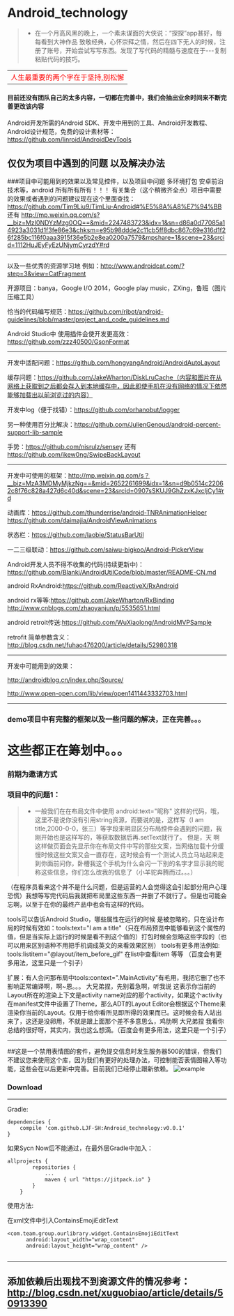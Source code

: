 ﻿# Android_technology

> -  在一个月高风黑的晚上，一个素未谋面的大侠说：“探探”app甚好，每每看到大神作品 致敬经典，心怀崇拜之情，然后在四下无人的时候，注册了账号，开始尝试写写东西。发现了写代码的精髓与速度在于---复制粘贴代码的技巧。

<table>
    <tr>
        <td><font size="3" color="red">人生最重要的两个字在于坚持,别松懈 </td>
    </tr>
</table>


#### 目前还没有团队自己的太多内容，一切都在完善中，我们会抽出业余时间来不断完善更改该内容 
Android开发所需的Android SDK、开发中用到的工具、Android开发教程、Android设计规范，免费的设计素材等：https://github.com/linroid/AndroidDevTools

## 

仅仅为项目中遇到的问题 以及解决办法
---
###项目中可能用到的效果以及常见控件，以及项目中问题 多环境打包 安卓前沿技术等，android   所有所有所有！！！ 有关集合（这个稍微齐全点）项目中需要的效果或者遇到的问题建议现在这个里面查找：https://github.com/Tim9Liu9/TimLiu-Android#%E5%8A%A8%E7%94%BB 还有 http://mp.weixin.qq.com/s?__biz=MzI0NDYzMzg0OQ==&mid=2247483723&idx=1&sn=d86a0d77085a14923a3031d1f3fe86e3&chksm=e95b98ddde2c11cb5ff8dbc867c69e316d1f26f285bc116f0aaa3915f36e5b2e8ea0200a7579&mpshare=1&scene=23&srcid=1112HuJEyFyEzUNjymCyrzdY#rd

---
以及一些优秀的资源学习地 例如：http://www.androidcat.com/?step=3&view=CatFragment

开源项目：banya，Google I/O 2014，Google play music，ZXing，鲁班（图片压缩工具）


恰当的代码编写规范：https://github.com/ribot/android-guidelines/blob/master/project_and_code_guidelines.md

Android Studio中 使用插件会使开发更高效：https://github.com/zzz40500/GsonFormat

---
开发中适配问题：https://github.com/hongyangAndroid/AndroidAutoLayout

缓存问题：https://github.com/JakeWharton/DiskLruCache（内容和图片在从网络上获取到之后都会存入到本地缓存中，因此即使手机在没有网络的情况下依然能够加载出以前浏览过的内容）

开发中log（便于找错）：https://github.com/orhanobut/logger

另一种使用百分比解决：https://github.com/JulienGenoud/android-percent-support-lib-sample

手势：https://github.com/nisrulz/sensey 还有 https://github.com/ikew0ng/SwipeBackLayout



---

开发中可使用的框架：http://mp.weixin.qq.com/s？__biz=MzA3MDMyMjkzNg==&mid=2652261699&idx=1&sn=d9b0514c22062c8f76c828a427d6c40d&scene=23&srcid=0907sSKUJ9GhZzxKJxcIjCy1#rd

动画库：https://github.com/thunderrise/android-TNRAnimationHelper
https://github.com/daimajia/AndroidViewAnimations

状态栏：https://github.com/laobie/StatusBarUtil

一二三级联动：https://github.com/saiwu-bigkoo/Android-PickerView

Android开发人员不得不收集的代码(持续更新中)：https://github.com/Blankj/AndroidUtilCode/blob/master/README-CN.md

android RxAndroid:https://github.com/ReactiveX/RxAndroid

android rx等等:https://github.com/JakeWharton/RxBinding
http://www.cnblogs.com/zhaoyanjun/p/5535651.html

android retroit传送:https://github.com/WuXiaolong/AndroidMVPSample

retrofit 简单参数含义：http://blog.csdn.net/fuhao476200/article/details/52980318

---
开发中可能用到的效果：

http://androidblog.cn/index.php/Source/

http://www.open-open.com/lib/view/open1411443332703.html

----


### demo项目中有完整的框架以及一些问题的解决，正在完善。。。

# 这些都正在筹划中。。。

### 前期为邀请方式
### 项目中的问题1：


>- 一般我们在在布局文件中使用 android:text="昵称" 这样的代码，哦，这里不是说你没有引用string资源，而要说的是，这样写（I am title,2000-0-0，张三）等字段来明显区分布局控件会遇到的问题，我刚开始也是这样写的，等获取数据后再.setText就行了。
但是，天 啊 这样做页面会先显示你在布局文件中写的那些文案，当网络加载十分缓慢时候这些文案又会一直存在，这时候会有一个测试人员立马站起来走到你面前问你，卧槽我这个手机为什么会闪一下别的名字才显示我的昵称这些信息，你们怎么改我的信息了（小羊驼奔腾而过。。。）
 
（在程序员看来这个并不是什么问题，但是运营的人会觉得这会引起部分用户心理恐慌）我想等写完代码后我就把布局里这些东西一并删了不就行了。但是也可能会忘啊，以至于在你的最终产品中也会有这样的代码。
 
tools可以告诉Android Studio，哪些属性在运行的时候 是被忽略的，只在设计布局的时候有效如：tools:text="I am a title"（只在布局预览中能够看到这个属性的值，但是当实际上运行的时候是看不到这个值的）打包时候会忽略这些字段的（也可以用来区别语种不用把手机调成英文的来看效果区别）
tools有更多用法例如: tools:listitem="@layout/item_before_gif" 在list中查看item 等等 （百度会有更多用法，这里只是一个引子）

扩展：有人会问那布局中tools:context=".MainActivity"有毛用，我把它删了也不影响正常编译啊，啊~恩。。。 大兄弟捏，先别着急啊，听我说 这表示你当前的Layout所在的渲染上下文是activity name对应的那个activity，如果这个activity在manifest文件中设置了Theme，那么ADT的Layout Editor会根据这个Theme来渲染你当前的Layout。仅用于给你看所见即所得的效果而已。这时候会有人站出来了，这还是没卵用，不就是跟上面那个差不多意思么，鸡肋啊 
大兄弟捏 我看你总结的很好呀，其实内，我也这么想滴。（百度会有更多用法，这里只是一个引子）


----


##这是一个禁用表情图的套件，避免提交信息时发生服务器500的错误，但我们不建议您来使用这个库，因为我们有更好的处理办法，可控制能否表情图输入等功能，这些会在以后更新中完善。目前我们已经停止跟新依赖。
![example](example.jpg)

### Download

-------

Gradle:


```
dependencies {
	compile 'com.github.LJF-SH:Android_technology:v0.0.1'
}
```
如果Sycn Now后不能通过，在最外层Gradle中加入：

```
allprojects {
		repositories {
			...
			maven { url "https://jitpack.io" }
		}
	}
```

使用方法:

 在xml文件中引入ContainsEmojiEditText

```
<com.team.group.ourlibrary.widget.ContainsEmojiEditText
      android:layout_width="wrap_content"
      android:layout_height="wrap_content" />
      
```
---
添加依赖后出现找不到资源文件的情况参考：http://blog.csdn.net/xuguobiao/article/details/50913390
---

